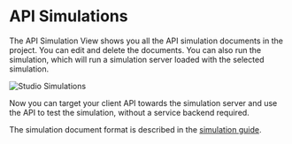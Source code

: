 # API Simulations

The API Simulation View shows you all the API simulation documents in the project. You can edit and delete the documents. You can also run the simulation, which will run a simulation server loaded with the selected simulation.

![Studio Simulations](./studio-simulations.png)

Now you can target your client API towards the simulation server and use the API to test the simulation, without a service backend required.

The simulation document format is described in the [simulation guide](/simulation).
